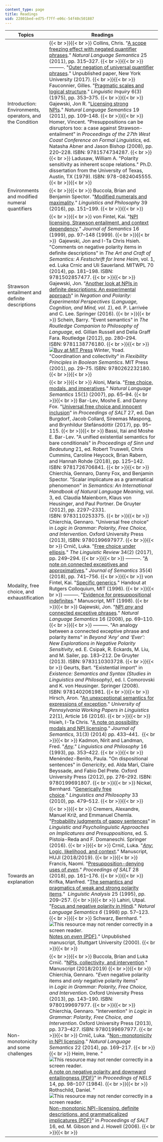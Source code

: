 ```yaml
---
content_type: page
title: Readings
uid: 22801bed-ed75-f7ff-e06c-54f40c501887
---
```


| Topics | Readings |
| --- | --- |
| Introduction: Environments, operators, and the Condition |  {{< br >}}{{< br >}} Collins, Chris. "[A scope freezing effect with negated quantifier phrases](https://doi.org/10.1007/s11050-017-9137-8)." _Natural Language Semantics_ 25 (2011), pp. 315–327. {{< br >}}{{< br >}} ———. "[Outer negation of universal quantifier phrases](https://ling.auf.net/lingbuzz/003642)." Unpublished paper, New York University (2017). {{< br >}}{{< br >}} Fauconnier, Gilles. "[Pragmatic scales and logical structure](http://www.jstor.org/stable/4177882)." _Linguistic Inquiry_ 6(3) (1975), pp. 353–375. {{< br >}}{{< br >}} Gajewski, Jon R. "[Licensing strong NPIs](https://doi.org/10.1007/s11050-010-9067-1)." _Natural Language Semantics_ 19 (2011), pp. 109–148. {{< br >}}{{< br >}} Homer, Vincent. "Presuppositions can be disruptors too: a case against Strawson-entailment" in _Proceedings of the 27th West Coast Conference on Formal Linguistics,_ ed. Natasha Abner and Jason Bishop (2008), pp. 220–228. ISBN: 9781574734287. {{< br >}}{{< br >}} Ladusaw, William A. "Polarity sensitivity as inherent scope relations." Ph.D. dissertation from the University of Texas, Austin, TX (1979). ISBN: 978-0824045555. {{< br >}}{{< br >}}  |
| Environments and modified numeral quantifiers |  {{< br >}}{{< br >}} Buccola, Brian and Benjamin Spector. "[Modified numerals and maximality](https://doi.org/10.1007/s10988-016-9187-2)." _Linguistics and Philosophy_ 39 (2016), pp. 151–199. {{< br >}}{{< br >}}  |
| Strawson entailment and definite descriptions |  {{< br >}}{{< br >}} von Fintel, Kai. "[NPI licensing, Strawson entailment, and context dependency](https://doi.org/10.1093/jos/16.2.97)." _Journal of Semantics_ 16 (1999), pp. 97–148 (1999). {{< br >}}{{< br >}}  Gajewski, Jon and I-Ta Chris Hsieh. "Comments on negative polarity items in definite descriptions" in _The Art and Craft of Semantics: A Festschrift for Irene Heim_, vol. 1, ed. Luka Crnic and Uli Sauerland. MITWPL 70 (2014), pp. 181–198. ISBN: 9781502857477. {{< br >}}{{< br >}} Gajewski, Jon. "[Another look at NPIs in definite descriptions: An experimental approach](https://doi.org/10.1007/978-3-319-17464-8_13)" in _Negation and Polarity: Experimental Perspectives_ (_Language, Cognition, and Mind, vol. 1_), ed. P. Larrivée and C. Lee. Springer (2016). {{< br >}}{{< br >}} Schein, Barry. "Event semantics" in _The Routledge Companion to Philosophy of Language_, ed. Gillian Russell and Delia Graff Fara. Routledge (2012), pp. 280–294. ISBN: 9781138776180. {{< br >}}{{< br >}} [![Buy at MIT Press](/images/mp_logo.gif)](https://mitpress.mit.edu/9780262232180) Winter, Yoad. "Coordination and collectivity" in _Flexibility Principles in Boolean Semantics_. MIT Press (2001), pp. 29–75. ISBN: 9780262232180. {{< br >}}{{< br >}}  |
| Modality, free choice, and exhaustification |  {{< br >}}{{< br >}} Aloni, Maria. "[Free choice, modals, and imperatives](https://doi.org/10.1007/s11050-007-9010-2)." _Natural Language Semantics_ 15(1) (2007), pp. 65–94. {{< br >}}{{< br >}} Bar-Lev, Moshe E. and Danny Fox. "[Universal free choice and innocent inclusion](https://journals.linguisticsociety.org/proceedings/index.php/SALT/article/view/27.95/3817)" in _Proceedings of SALT_ 27, ed. Dan Burgdorf, Jacob Collard, Sireemas Maspong, and Brynhildur Stefánsdóttir (2017), pp. 95–115. {{< br >}}{{< br >}} Bassi, Itai and Moshe E. Bar-Lev. "A unified existential semantics for bare conditionals" in _Proceedings of Sinn und Bedeutung_ 21, ed. Robert Truswell, Chris Cummins, Caroline Heycock, Brian Rabern, and Hannah Rohde (2018), pp. 125–142. ISBN: 9781726706841. {{< br >}}{{< br >}} Chierchia, Gennaro, Danny Fox, and Benjamin Spector. "Scalar implicature as a grammatical phenomenon" in _Semantics: An International Handbook of Natural Language Meaning_, vol. 3, ed. Claudia Maienborn, Klaus von Heusinger, and Paul Portner. De Gruyter (2012), pp. 2297–2331. ISBN: 9783110253375. {{< br >}}{{< br >}} Chierchia, Gennaro. "Universal free choice" in _Logic in Grammar: Polarity, Free Choice, and Intervention_. Oxford University Press (2013), ISBN: 9780199697977. {{< br >}}{{< br >}} Crnič, Luka. "[Free choice under ellipsis](https://doi.org/10.1515/tlr-2017-0002)." _The Linguistic Review_ 34(2) (2017), pp. 249–294. {{< br >}}{{< br >}} ———. "[A note on connected exceptives and approximatives](https://doi.org/10.1093/jos/ffy011)." _Journal of Semantics_ 35(4) (2018), pp. 741–756. {{< br >}}{{< br >}} von Fintel, Kai. "[Specific generics](https://web.mit.edu/fintel/fintel-1996-specific-generics.pdf)." Handout at Rutgers Colloquium, MIT (1996). {{< br >}}{{< br >}} ———. "[Evidence for presuppositional indefinites](http://web.mit.edu/fintel/fintel-1998-presupp-indef.pdf)." Manuscript, MIT (1998). {{< br >}}{{< br >}} Gajewski, Jon. "[NPI _any_ and connected exceptive phrases](https://doi.org/10.1007/s11050-007-9025-8)." _Natural Language Semantics_ 16 (2008), pp. 69–110. {{< br >}}{{< br >}} ———. "An analogy between a connected exceptive phrase and polarity items" in _Beyond ‘Any’ and ‘Ever’: New Explorations in Negative Polarity Sensitivity_, ed. E. Csipak, R. Eckards, M. Liu, and M. Sailer, pp. 183–212. De Gruyter (2013). ISBN: 9783110303728. {{< br >}}{{< br >}} Geurts, Bart. "Existential import" in _Existence: Semantics and Syntax (Studies in Linguistics and Philosophy)_, ed. I. Comorovski and K. von Heusinger. Springer (2008). ISBN: 9781402061981. {{< br >}}{{< br >}} Hirsch, Aron. "[An unexceptional semantics for expressions of exception](https://repository.upenn.edu/pwpl/vol22/iss1/16)." _University of Pennsylvania Working Papers in Linguistics_ 22(1), Article 16 (2016). {{< br >}}{{< br >}} Hsieh, I-Ta Chris. "[A note on possibility modals and NPI licensing](https://doi.org/10.1093/jos/fft009)." _Journal of Semantics_, 31(3) (2014) pp. 433–441.  {{< br >}}{{< br >}} Kadmon, Nirit and Landman, Fred. "_[Any](https://doi.org/10.1007/BF00985272)_." _Linguistics and Philosophy_ 16 (1993), pp. 353–422. {{< br >}}{{< br >}} Menéndez-Benito, Paula. "On dispositional sentences" in _Genericity_, ed. Alda Mari, Claire Beyssade, and Fabio Del Prete. Oxford University Press (2012), pp. 276–292. ISBN: 9780199691807. {{< br >}}{{< br >}} Nickel, Bernhard. "[Generically free choice](https://doi.org/10.1007/s10988-011-9087-4)." _Linguistics and Philosophy_ 33 (2010), pp. 479–512. {{< br >}}{{< br >}}  |
| Towards an explanation |  {{< br >}}{{< br >}} Cremers, Alexandre, Manuel Križ, and Emmanuel Chemla. "[Probability judgments of gappy sentences](https://doi.org/10.1007/978-3-319-50696-8_5)" in _Linguistic and Psycholinguistic Approaches on Implicatures and Presuppositions_, ed. S. Pistoia-Reda and F. Domaneschi. Springer (2016). {{< br >}}{{< br >}} Crnič, Luka. "[_Any_: Logic, likelihood, and context](https://ling.auf.net/lingbuzz/004552)." Manuscript, HUJI (2018/2019). {{< br >}}{{< br >}} Francis, Naomi. "[Presupposition-denying uses of _even_](https://journals.linguisticsociety.org/proceedings/index.php/SALT/article/view/28.161/4040)." _Proceedings of SALT_ 28 (2018), pp. 161–176. {{< br >}}{{< br >}} Krifka, Manfred. "[The semantics and pragmatics of weak and strong polarity items](http://dx.doi.org/10.3765/salt.v4i0.2462)."  _Linguistic Analysis_ 25 (1995), pp. 209–257. {{< br >}}{{< br >}} Lahiri, Utpal. "[Focus and negative polarity in Hindi](https://doi.org/10.1023/A:1008211808250)." _Natural Language Semantics 6_ (1998) pp. 57–123. {{< br >}}{{< br >}} Schwarz, Bernhard. "![This resource may not render correctly in a screen reader.](/images/inacessible.gif)[Notes on _even_ (PDF)](http://webpages.mcgill.ca/staff/group4/bschwa8/web/pdf/even.pdf)." Unpublished manuscript, Stuttgart University (2000). {{< br >}}{{< br >}}  |
| Non-monotonicity and some challenges |  {{< br >}}{{< br >}} Buccola, Brian and Luka Crnič. "[NPIs, collectivity, and intervention](https://ling.auf.net/lingbuzz/004553)." Manuscript (2018/2019) {{< br >}}{{< br >}} Chierchia, Gennaro. "_Even_ negative polarity items and _only_ negative polarity items" in _Logic in Grammar: Polarity, Free Choice, and Intervention_. Oxford University Press (2013), pp. 143–190. ISBN: 9780199697977. {{< br >}}{{< br >}} Chierchia, Gennaro. "Intervention" in _Logic in Grammar: Polarity, Free Choice, and Intervention_. Oxford University Press (2013), pp. 373–427. ISBN: 9780199697977. {{< br >}}{{< br >}} Crnič, Luka. "[Non-monotonicity in NPI licensing](https://doi.org/10.1007/s11050-014-9104-6)." _Natural Language Semantics_ 22 (2014), pp. 169–217. {{< br >}}{{< br >}} Heim, Irene. "![This resource may not render correctly in a screen reader.](/images/inacessible.gif)[A note on negative polarity and downward entailingness (PDF)](https://semanticsarchive.net/Archive/DUxZWMyM/Heim_nels14.pdf)" in _Proceedings of NELS_ 14, pp. 98–107 (1984). {{< br >}}{{< br >}} Rothschild, Daniel. "![This resource may not render correctly in a screen reader.](/images/inacessible.gif)[Non-monotonic NPI-licensing, definite descriptions, and grammaticalized implicatures (PDF)](https://ecommons.cornell.edu/bitstream/handle/1813/7590/salt16_rothschild_228_240.pdf)" in _Proceedings of SALT_ 16, ed. M. Gibson and J. Howell (2006). {{< br >}}{{< br >}}